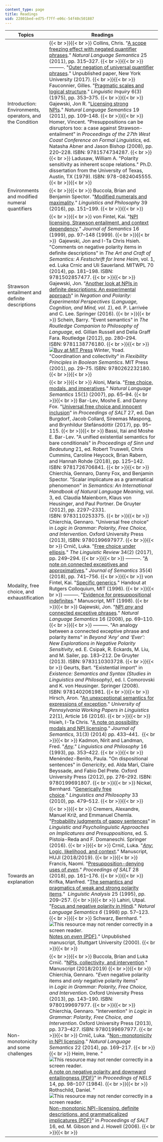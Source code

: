 ```yaml
---
content_type: page
title: Readings
uid: 22801bed-ed75-f7ff-e06c-54f40c501887
---
```


| Topics | Readings |
| --- | --- |
| Introduction: Environments, operators, and the Condition |  {{< br >}}{{< br >}} Collins, Chris. "[A scope freezing effect with negated quantifier phrases](https://doi.org/10.1007/s11050-017-9137-8)." _Natural Language Semantics_ 25 (2011), pp. 315–327. {{< br >}}{{< br >}} ———. "[Outer negation of universal quantifier phrases](https://ling.auf.net/lingbuzz/003642)." Unpublished paper, New York University (2017). {{< br >}}{{< br >}} Fauconnier, Gilles. "[Pragmatic scales and logical structure](http://www.jstor.org/stable/4177882)." _Linguistic Inquiry_ 6(3) (1975), pp. 353–375. {{< br >}}{{< br >}} Gajewski, Jon R. "[Licensing strong NPIs](https://doi.org/10.1007/s11050-010-9067-1)." _Natural Language Semantics_ 19 (2011), pp. 109–148. {{< br >}}{{< br >}} Homer, Vincent. "Presuppositions can be disruptors too: a case against Strawson-entailment" in _Proceedings of the 27th West Coast Conference on Formal Linguistics,_ ed. Natasha Abner and Jason Bishop (2008), pp. 220–228. ISBN: 9781574734287. {{< br >}}{{< br >}} Ladusaw, William A. "Polarity sensitivity as inherent scope relations." Ph.D. dissertation from the University of Texas, Austin, TX (1979). ISBN: 978-0824045555. {{< br >}}{{< br >}}  |
| Environments and modified numeral quantifiers |  {{< br >}}{{< br >}} Buccola, Brian and Benjamin Spector. "[Modified numerals and maximality](https://doi.org/10.1007/s10988-016-9187-2)." _Linguistics and Philosophy_ 39 (2016), pp. 151–199. {{< br >}}{{< br >}}  |
| Strawson entailment and definite descriptions |  {{< br >}}{{< br >}} von Fintel, Kai. "[NPI licensing, Strawson entailment, and context dependency](https://doi.org/10.1093/jos/16.2.97)." _Journal of Semantics_ 16 (1999), pp. 97–148 (1999). {{< br >}}{{< br >}}  Gajewski, Jon and I-Ta Chris Hsieh. "Comments on negative polarity items in definite descriptions" in _The Art and Craft of Semantics: A Festschrift for Irene Heim_, vol. 1, ed. Luka Crnic and Uli Sauerland. MITWPL 70 (2014), pp. 181–198. ISBN: 9781502857477. {{< br >}}{{< br >}} Gajewski, Jon. "[Another look at NPIs in definite descriptions: An experimental approach](https://doi.org/10.1007/978-3-319-17464-8_13)" in _Negation and Polarity: Experimental Perspectives_ (_Language, Cognition, and Mind, vol. 1_), ed. P. Larrivée and C. Lee. Springer (2016). {{< br >}}{{< br >}} Schein, Barry. "Event semantics" in _The Routledge Companion to Philosophy of Language_, ed. Gillian Russell and Delia Graff Fara. Routledge (2012), pp. 280–294. ISBN: 9781138776180. {{< br >}}{{< br >}} [![Buy at MIT Press](/images/mp_logo.gif)](https://mitpress.mit.edu/9780262232180) Winter, Yoad. "Coordination and collectivity" in _Flexibility Principles in Boolean Semantics_. MIT Press (2001), pp. 29–75. ISBN: 9780262232180. {{< br >}}{{< br >}}  |
| Modality, free choice, and exhaustification |  {{< br >}}{{< br >}} Aloni, Maria. "[Free choice, modals, and imperatives](https://doi.org/10.1007/s11050-007-9010-2)." _Natural Language Semantics_ 15(1) (2007), pp. 65–94. {{< br >}}{{< br >}} Bar-Lev, Moshe E. and Danny Fox. "[Universal free choice and innocent inclusion](https://journals.linguisticsociety.org/proceedings/index.php/SALT/article/view/27.95/3817)" in _Proceedings of SALT_ 27, ed. Dan Burgdorf, Jacob Collard, Sireemas Maspong, and Brynhildur Stefánsdóttir (2017), pp. 95–115. {{< br >}}{{< br >}} Bassi, Itai and Moshe E. Bar-Lev. "A unified existential semantics for bare conditionals" in _Proceedings of Sinn und Bedeutung_ 21, ed. Robert Truswell, Chris Cummins, Caroline Heycock, Brian Rabern, and Hannah Rohde (2018), pp. 125–142. ISBN: 9781726706841. {{< br >}}{{< br >}} Chierchia, Gennaro, Danny Fox, and Benjamin Spector. "Scalar implicature as a grammatical phenomenon" in _Semantics: An International Handbook of Natural Language Meaning_, vol. 3, ed. Claudia Maienborn, Klaus von Heusinger, and Paul Portner. De Gruyter (2012), pp. 2297–2331. ISBN: 9783110253375. {{< br >}}{{< br >}} Chierchia, Gennaro. "Universal free choice" in _Logic in Grammar: Polarity, Free Choice, and Intervention_. Oxford University Press (2013), ISBN: 9780199697977. {{< br >}}{{< br >}} Crnič, Luka. "[Free choice under ellipsis](https://doi.org/10.1515/tlr-2017-0002)." _The Linguistic Review_ 34(2) (2017), pp. 249–294. {{< br >}}{{< br >}} ———. "[A note on connected exceptives and approximatives](https://doi.org/10.1093/jos/ffy011)." _Journal of Semantics_ 35(4) (2018), pp. 741–756. {{< br >}}{{< br >}} von Fintel, Kai. "[Specific generics](https://web.mit.edu/fintel/fintel-1996-specific-generics.pdf)." Handout at Rutgers Colloquium, MIT (1996). {{< br >}}{{< br >}} ———. "[Evidence for presuppositional indefinites](http://web.mit.edu/fintel/fintel-1998-presupp-indef.pdf)." Manuscript, MIT (1998). {{< br >}}{{< br >}} Gajewski, Jon. "[NPI _any_ and connected exceptive phrases](https://doi.org/10.1007/s11050-007-9025-8)." _Natural Language Semantics_ 16 (2008), pp. 69–110. {{< br >}}{{< br >}} ———. "An analogy between a connected exceptive phrase and polarity items" in _Beyond ‘Any’ and ‘Ever’: New Explorations in Negative Polarity Sensitivity_, ed. E. Csipak, R. Eckards, M. Liu, and M. Sailer, pp. 183–212. De Gruyter (2013). ISBN: 9783110303728. {{< br >}}{{< br >}} Geurts, Bart. "Existential import" in _Existence: Semantics and Syntax (Studies in Linguistics and Philosophy)_, ed. I. Comorovski and K. von Heusinger. Springer (2008). ISBN: 9781402061981. {{< br >}}{{< br >}} Hirsch, Aron. "[An unexceptional semantics for expressions of exception](https://repository.upenn.edu/pwpl/vol22/iss1/16)." _University of Pennsylvania Working Papers in Linguistics_ 22(1), Article 16 (2016). {{< br >}}{{< br >}} Hsieh, I-Ta Chris. "[A note on possibility modals and NPI licensing](https://doi.org/10.1093/jos/fft009)." _Journal of Semantics_, 31(3) (2014) pp. 433–441.  {{< br >}}{{< br >}} Kadmon, Nirit and Landman, Fred. "_[Any](https://doi.org/10.1007/BF00985272)_." _Linguistics and Philosophy_ 16 (1993), pp. 353–422. {{< br >}}{{< br >}} Menéndez-Benito, Paula. "On dispositional sentences" in _Genericity_, ed. Alda Mari, Claire Beyssade, and Fabio Del Prete. Oxford University Press (2012), pp. 276–292. ISBN: 9780199691807. {{< br >}}{{< br >}} Nickel, Bernhard. "[Generically free choice](https://doi.org/10.1007/s10988-011-9087-4)." _Linguistics and Philosophy_ 33 (2010), pp. 479–512. {{< br >}}{{< br >}}  |
| Towards an explanation |  {{< br >}}{{< br >}} Cremers, Alexandre, Manuel Križ, and Emmanuel Chemla. "[Probability judgments of gappy sentences](https://doi.org/10.1007/978-3-319-50696-8_5)" in _Linguistic and Psycholinguistic Approaches on Implicatures and Presuppositions_, ed. S. Pistoia-Reda and F. Domaneschi. Springer (2016). {{< br >}}{{< br >}} Crnič, Luka. "[_Any_: Logic, likelihood, and context](https://ling.auf.net/lingbuzz/004552)." Manuscript, HUJI (2018/2019). {{< br >}}{{< br >}} Francis, Naomi. "[Presupposition-denying uses of _even_](https://journals.linguisticsociety.org/proceedings/index.php/SALT/article/view/28.161/4040)." _Proceedings of SALT_ 28 (2018), pp. 161–176. {{< br >}}{{< br >}} Krifka, Manfred. "[The semantics and pragmatics of weak and strong polarity items](http://dx.doi.org/10.3765/salt.v4i0.2462)."  _Linguistic Analysis_ 25 (1995), pp. 209–257. {{< br >}}{{< br >}} Lahiri, Utpal. "[Focus and negative polarity in Hindi](https://doi.org/10.1023/A:1008211808250)." _Natural Language Semantics 6_ (1998) pp. 57–123. {{< br >}}{{< br >}} Schwarz, Bernhard. "![This resource may not render correctly in a screen reader.](/images/inacessible.gif)[Notes on _even_ (PDF)](http://webpages.mcgill.ca/staff/group4/bschwa8/web/pdf/even.pdf)." Unpublished manuscript, Stuttgart University (2000). {{< br >}}{{< br >}}  |
| Non-monotonicity and some challenges |  {{< br >}}{{< br >}} Buccola, Brian and Luka Crnič. "[NPIs, collectivity, and intervention](https://ling.auf.net/lingbuzz/004553)." Manuscript (2018/2019) {{< br >}}{{< br >}} Chierchia, Gennaro. "_Even_ negative polarity items and _only_ negative polarity items" in _Logic in Grammar: Polarity, Free Choice, and Intervention_. Oxford University Press (2013), pp. 143–190. ISBN: 9780199697977. {{< br >}}{{< br >}} Chierchia, Gennaro. "Intervention" in _Logic in Grammar: Polarity, Free Choice, and Intervention_. Oxford University Press (2013), pp. 373–427. ISBN: 9780199697977. {{< br >}}{{< br >}} Crnič, Luka. "[Non-monotonicity in NPI licensing](https://doi.org/10.1007/s11050-014-9104-6)." _Natural Language Semantics_ 22 (2014), pp. 169–217. {{< br >}}{{< br >}} Heim, Irene. "![This resource may not render correctly in a screen reader.](/images/inacessible.gif)[A note on negative polarity and downward entailingness (PDF)](https://semanticsarchive.net/Archive/DUxZWMyM/Heim_nels14.pdf)" in _Proceedings of NELS_ 14, pp. 98–107 (1984). {{< br >}}{{< br >}} Rothschild, Daniel. "![This resource may not render correctly in a screen reader.](/images/inacessible.gif)[Non-monotonic NPI-licensing, definite descriptions, and grammaticalized implicatures (PDF)](https://ecommons.cornell.edu/bitstream/handle/1813/7590/salt16_rothschild_228_240.pdf)" in _Proceedings of SALT_ 16, ed. M. Gibson and J. Howell (2006). {{< br >}}{{< br >}}